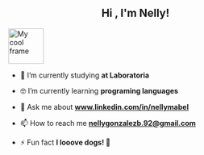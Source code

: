 <h2 align="center">Hi , I'm Nelly!</h2>
<img src="https://media.giphy.com/media/vFKqnCdLPNOKc/giphy.gif" width="70" height="70"
<img src="https://i.ibb.co/hDVV6GD/Frame-15.png" alt="My cool frame"/>

- 🔭 I’m currently studying **at Laboratoria**

- 🤓 I’m currently learning **programing languages**

- 💬 Ask me about **www.linkedin.com/in/nellymabel**

- 📫 How to reach me **nellygonzalezb.92@gmail.com**

- ⚡ Fun fact **I looove dogs! 🐶**
